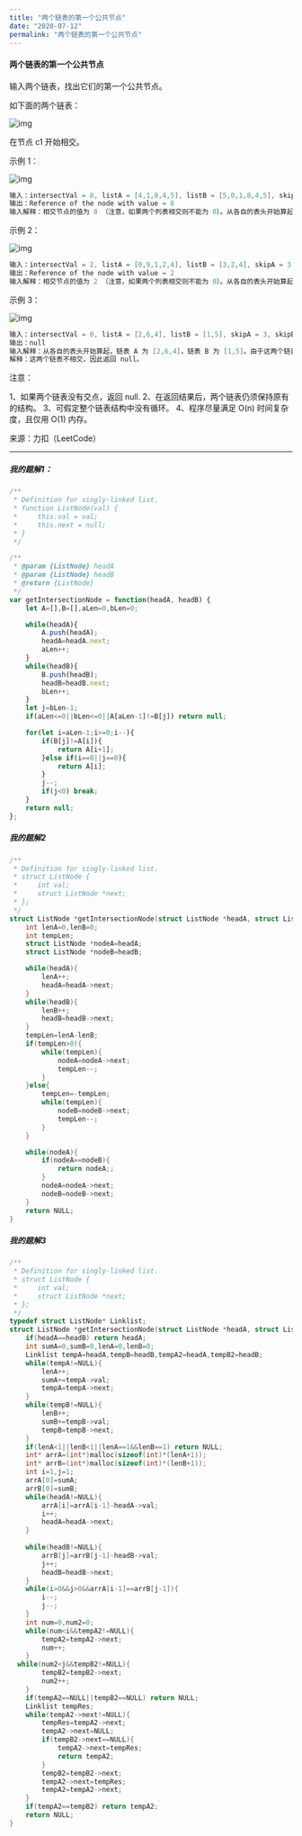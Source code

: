 ```yaml
---
title: "两个链表的第一个公共节点"
date: "2020-07-12"
permalink: "两个链表的第一个公共节点"
---
```


#### 两个链表的第一个公共节点

输入两个链表，找出它们的第一个公共节点。

如下面的两个链表：

![img](https://assets.leetcode-cn.com/aliyun-lc-upload/uploads/2018/12/14/160_statement.png)

在节点 c1 开始相交。

 

示例 1：

![img](https://assets.leetcode-cn.com/aliyun-lc-upload/uploads/2018/12/14/160_example_1.png)

```c
输入：intersectVal = 8, listA = [4,1,8,4,5], listB = [5,0,1,8,4,5], skipA = 2, skipB = 3
输出：Reference of the node with value = 8
输入解释：相交节点的值为 8 （注意，如果两个列表相交则不能为 0）。从各自的表头开始算起，链表 A 为 [4,1,8,4,5]，链表 B 为 [5,0,1,8,4,5]。在 A 中，相交节点前有 2 个节点；在 B 中，相交节点前有 3 个节点。
```


示例 2：

![img](https://assets.leetcode-cn.com/aliyun-lc-upload/uploads/2018/12/14/160_example_2.png)

```c
输入：intersectVal = 2, listA = [0,9,1,2,4], listB = [3,2,4], skipA = 3, skipB = 1
输出：Reference of the node with value = 2
输入解释：相交节点的值为 2 （注意，如果两个列表相交则不能为 0）。从各自的表头开始算起，链表 A 为 [0,9,1,2,4]，链表 B 为 [3,2,4]。在 A 中，相交节点前有 3 个节点；在 B 中，相交节点前有 1 个节点。
```


示例 3：

![img](https://assets.leetcode-cn.com/aliyun-lc-upload/uploads/2018/12/14/160_example_3.png)

```c
输入：intersectVal = 0, listA = [2,6,4], listB = [1,5], skipA = 3, skipB = 2
输出：null
输入解释：从各自的表头开始算起，链表 A 为 [2,6,4]，链表 B 为 [1,5]。由于这两个链表不相交，所以 intersectVal 必须为 0，而 skipA 和 skipB 可以是任意值。
解释：这两个链表不相交，因此返回 null。
```


注意：

1、如果两个链表没有交点，返回 null.
2、在返回结果后，两个链表仍须保持原有的结构。
3、可假定整个链表结构中没有循环。
4、程序尽量满足 O(n) 时间复杂度，且仅用 O(1) 内存。

来源：力扣（LeetCode）

<hr>
<h5>我的题解1：</h5>




```javascript
/**
 * Definition for singly-linked list.
 * function ListNode(val) {
 *     this.val = val;
 *     this.next = null;
 * }
 */

/**
 * @param {ListNode} headA
 * @param {ListNode} headB
 * @return {ListNode}
 */
var getIntersectionNode = function(headA, headB) {
    let A=[],B=[],aLen=0,bLen=0;

    while(headA){
        A.push(headA);
        headA=headA.next;
        aLen++;
    }
    while(headB){
        B.push(headB);
        headB=headB.next;
        bLen++;
    }
    let j=bLen-1;
    if(aLen<=0||bLen<=0||A[aLen-1]!=B[j]) return null;

    for(let i=aLen-1;i>=0;i--){
        if(B[j]!=A[i]){
            return A[i+1];
        }else if(i==0||j==0){
            return A[i];
        }
        j--;
        if(j<0) break;
    }
    return null;
};
```



<h5>我的题解2</h5>

```c
/**
 * Definition for singly-linked list.
 * struct ListNode {
 *     int val;
 *     struct ListNode *next;
 * };
 */
struct ListNode *getIntersectionNode(struct ListNode *headA, struct ListNode *headB) {
    int lenA=0,lenB=0;
	int tempLen;
	struct ListNode *nodeA=headA;
	struct ListNode *nodeB=headB;

	while(headA){
		lenA++;
		headA=headA->next;
	}
	while(headB){
		lenB++;
		headB=headB->next;
	}
	tempLen=lenA-lenB;
	if(tempLen>0){
		while(tempLen){
			nodeA=nodeA->next;
			tempLen--;
		}
	}else{
		tempLen=-tempLen;
		while(tempLen){
			nodeB=nodeB->next;
			tempLen--;
		}
	}

	while(nodeA){
		if(nodeA==nodeB){
			return nodeA;;
		}
		nodeA=nodeA->next;
		nodeB=nodeB->next;
	}
	return NULL;
}
```



<h5>我的题解3</h5>

```c
/**
 * Definition for singly-linked list.
 * struct ListNode {
 *     int val;
 *     struct ListNode *next;
 * };
 */
typedef struct ListNode* Linklist;
struct ListNode *getIntersectionNode(struct ListNode *headA, struct ListNode *headB) {
    if(headA==headB) return headA;
    int sumA=0,sumB=0,lenA=0,lenB=0;
    Linklist tempA=headA,tempB=headB,tempA2=headA,tempB2=headB;
    while(tempA!=NULL){
        lenA++;
        sumA+=tempA->val;
        tempA=tempA->next;
    }
    while(tempB!=NULL){
        lenB++;
        sumB+=tempB->val;
        tempB=tempB->next;
    }
    if(lenA<1||lenB<1||lenA==1&&lenB==1) return NULL;
    int* arrA=(int*)malloc(sizeof(int)*(lenA+1));
    int* arrB=(int*)malloc(sizeof(int)*(lenB+1));
    int i=1,j=1;
    arrA[0]=sumA;
    arrB[0]=sumB;
    while(headA!=NULL){
        arrA[i]=arrA[i-1]-headA->val;
        i++;
        headA=headA->next;
    }
    
    while(headB!=NULL){
        arrB[j]=arrB[j-1]-headB->val;
        j++;
        headB=headB->next;
    }
    while(i>0&&j>0&&arrA[i-1]==arrB[j-1]){
        i--;
        j--;
    }
    int num=0,num2=0;
    while(num<i&&tempA2!=NULL){
        tempA2=tempA2->next;
        num++;
    }
  while(num2<j&&tempB2!=NULL){
        tempB2=tempB2->next;
        num2++;
    }
    if(tempA2==NULL||tempB2==NULL) return NULL;
    Linklist tempRes;
    while(tempA2->next!=NULL){
        tempRes=tempA2->next;
        tempA2->next=NULL;
        if(tempB2->next==NULL){
            tempA2->next=tempRes;
            return tempA2;
        }
        tempB2=tempB2->next;
        tempA2->next=tempRes;
        tempA2=tempA2->next;
    }
    if(tempA2==tempB2) return tempA2;
    return NULL;
}
```


